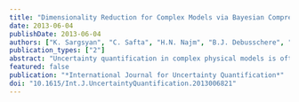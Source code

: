 ```yaml
---
title: "Dimensionality Reduction for Complex Models via Bayesian Compressive Sensing"
date: 2013-06-04
publishDate: 2013-06-04
authors: ["K. Sargsyan", "C. Safta", "H.N. Najm", "B.J. Debusschere", "D. Ricciuto", "P. Thornton"]
publication_types: ["2"]
abstract: "Uncertainty quantification in complex physical models is often challenged by the computational expense of these models. One often needs to operate under the assumption of sparsely available model simulations. This issue is even more critical when models include a large number of input parameters. This \"curse of dimensionality\", in particular, leads to a prohibitively large number of basis terms in spectral methods for uncertainty quantification, such as polynomial chaos (PC) methods. In this work, we implement a PC-based surrogate model construction that \"learns\" and retains only the most relevant basis terms of the PC expansion, using sparse Bayesian learning. This dramatically reduces the dimensionality of the problem, making it more amenable to further analysis such as sensitivity or calibration studies. The model of interest is the community land model with about 80 input parameters, which also exhibits nonsmooth input-output behavior. We enhanced the methodology by a clustering and classifying procedure that leads to a piecewise-PC surrogate thereby dealing with nonlinearity. We then obtain global sensitivity information for five outputs with respect to all input parameters using less than 10,000 model simulations−a very small number for an 80-dimensional input parameter space."
featured: false
publication: "*International Journal for Uncertainty Quantification*"
doi: "10.1615/Int.J.UncertaintyQuantification.2013006821"
---
```


